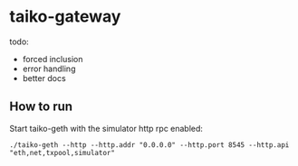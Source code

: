 # taiko-gateway

todo:
- forced inclusion
- error handling
- better docs


## How to run
Start taiko-geth with the simulator http rpc enabled:
```
./taiko-geth --http --http.addr "0.0.0.0" --http.port 8545 --http.api "eth,net,txpool,simulator"
```